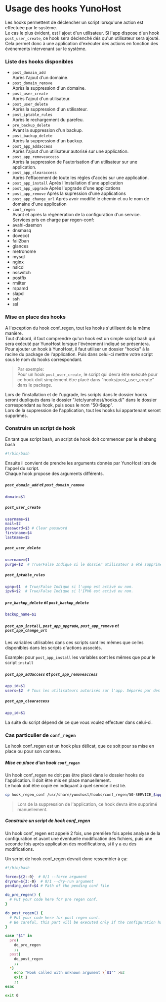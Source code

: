 # Usage des hooks YunoHost

Les hooks permettent de déclencher un script lorsqu'une action est effectuée par le système.  
Le cas le plus évident, est l'ajout d'un utilisateur. Si l'app dispose d'un hook `post_user_create`, ce hook sera déclenché dés qu'un utilisateur sera ajouté.  
Cela permet donc à une application d'exécuter des actions en fonction des évènements intervenant sur le système.

### Liste des hooks disponibles

- `post_domain_add`  
Après l'ajout d'un domaine.
- `post_domain_remove`  
Après la suppression d'un domaine.
- `post_user_create`  
Après l'ajout d'un utilisateur.
- `post_user_delete`  
Après la suppression d'un utilisateur.
- `post_iptable_rules`  
Après le rechargement du parefeu.
- `pre_backup_delete`  
Avant la suppression d'un backup.
- `post_backup_delete`  
Après la suppression d'un backup.
- `post_app_addaccess`  
Après l'ajout d'un utilisateur autorisé sur une application.
- `post_app_removeaccess`  
Après la suppression de l'autorisation d'un utilisateur sur une application.
- `post_app_clearaccess`  
Après l'effacement de toute les règles d'accès sur une application.
- `post_app_install`
Après l'installation d'une application
- `post_app_upgrade`
Après l'upgrade d'une applications
- `post_app_remove`
Après la supression d'une applications
- `post_app_change_url`
Après avoir modifié le chemin et ou le nom de domaine d'une application
- `conf_regen`  
Avant et après la régénération de la configuration d'un service.  
Services pris en charge par regen-conf:
 - avahi-daemon
 - dnsmasq
 - dovecot
 - fail2ban
 - glances
 - metronome
 - mysql
 - nginx
 - nslcd
 - nsswitch
 - postfix
 - rmilter
 - rspamd
 - slapd
 - ssh
 - ssl

### Mise en place des hooks

A l'exception du hook conf_regen, tout les hooks s'utilisent de la même manière.  
Tout d'abord, il faut comprendre qu'un hook est un simple script bash qui sera exécuté par YunoHost lorsque l'évènement indiqué se présentera.  
Pour ajouter un hook à YunoHost, il faut utiliser un dossier "hooks" à la racine du package de l'application. Puis dans celui-ci mettre votre script sous le nom du hooks correspondant.

> Par exemple:  
Pour un hook `post_user_create`, le script qui devra être exécuté pour ce hook doit simplement être placé dans "hooks/post_user_create" dans le package.

Lors de l'installation et de l'upgrade, les scripts dans le dossier hooks seront dupliqués dans le dossier "/etc/yunohost/hooks.d/" dans le dossier correspondant au hook, puis sous le nom "50-$app".  
Lors de la suppression de l'application, tout les hooks lui appartenant seront supprimés.

### Construire un script de hook

En tant que script bash, un script de hook doit commencer par le shebang bash

```bash
#!/bin/bash
```

Ensuite il convient de prendre les arguments donnés par YunoHost lors de l'appel du script.  
Chaque hook propose des arguments différents.

##### `post_domain_add` et `post_domain_remove`

```bash
domain=$1
```

##### `post_user_create`

```bash
username=$1
mail=$2
password=$3 # Clear password
firstname=$4
lastname=$5
```
##### `post_user_delete`

```bash
username=$1
purge=$2  # True/False Indique si le dossier utilisateur a été supprimé ou pas.
```

##### `post_iptable_rules`

```bash
upnp=$1  # True/False Indique si l'upnp est activé ou non.
ipv6=$2  # True/False Indique si l'IPV6 est activé ou non.
```

##### `pre_backup_delete` et `post_backup_delete`

```bash
backup_name=$1
```

##### `post_app_install`, `post_app_upgrade`, `post_app_remove` et `post_app_change_url`

Les variables utilisables dans ces scripts sont les mêmes que celles disponibles dans les scripts d'actions associés.

Example: pour `post_app_install` les variables sont les mêmes que pour le script `install`

##### `post_app_addaccess` et `post_app_removeaccess`

```bash
app_id=$1
users=$2  # Tous les utilisateurs autorisés sur l'app. Séparés par des virgules.
```

##### `post_app_clearaccess`

```bash
app_id=$1
```

La suite du script dépend de ce que vous voulez effectuer dans celui-ci.

### Cas particulier de `conf_regen`
Le hook conf_regen est un hook plus délicat, que ce soit pour sa mise en place ou pour son contenu.

##### Mise en place d'un hook `conf_regen`

Un hook conf_regen ne doit pas être placé dans le dossier hooks de l'application. Il doit être mis en place manuellement.  
Le hook doit être copié en indiquant à quel service il est lié.
```bash
cp hook_regen_conf /usr/share/yunohost/hooks/conf_regen/50-SERVICE_$app
```

> Lors de la suppression de l'application, ce hook devra être supprimé manuellement.

##### Construire un script de hook conf_regen

Un hook conf_regen est appelé 2 fois, une première fois après analyse de la configuration et avant une éventuelle modification des fichiers, puis une seconde fois après application des modifications, si il y a eu des modifications.

Un script de hook conf_regen devrait donc ressembler à ça:

```bash
#!/bin/bash

force=${2:-0}  # 0/1 --force argument
dryrun=${3:-0}  # 0/1 --dry-run argument
pending_conf=$4 # Path of the pending conf file

do_pre_regen() {
  # Put your code here for pre regen conf.
}

do_post_regen() {
  # Put your code here for post regen conf.
  # Be careful, this part will be executed only if the configuration has been modified.
}

case "$1" in
  pre)
    do_pre_regen
    ;;
  post)
    do_post_regen
    ;;
  *)
    echo "Hook called with unknown argument \`$1'" >&2
    exit 1
    ;;
esac

exit 0
```
